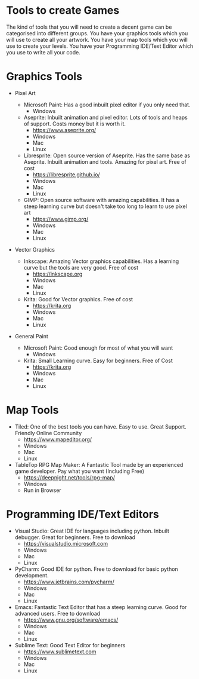 # Tools to create Games

The kind of tools that you will need to create a decent game can be categorised into different groups. You have your graphics tools which you will use to create all your artwork. You have your map tools which you will use to create your levels. You have your Programming IDE/Text Editor which you use to write all your code.

# Graphics Tools

- Pixel Art
  - Microsoft Paint: Has a good inbuilt pixel editor if you only need that.
    - Windows
  - Aseprite: Inbuilt animation and pixel editor. Lots of tools and heaps of support. Costs money but it is worth it.
    - https://www.aseprite.org/
    - Windows
    - Mac
    - Linux
  - Libresprite: Open source version of Aseprite. Has the same base as Aseprite. Inbuilt animation and tools. Amazing for pixel art. Free of cost
    - https://libresprite.github.io/
    - Windows
    - Mac
    - Linux
  - GIMP: Open source software with amazing capabilities. It has a steep learning curve but doesn't take too long to learn to use pixel art
    - https://www.gimp.org/
    - Windows
    - Mac
    - Linux

- Vector Graphics
  - Inkscape: Amazing Vector graphics capabilities. Has a learning curve but the tools are very good. Free of cost
    - https://inkscape.org
    - Windows
    - Mac
    - Linux
  - Krita: Good for Vector graphics. Free of cost
    - https://krita.org
    - Windows
    - Mac
    - Linux

- General Paint
  - Microsoft Paint: Good enough for most of what you will want
    - Windows
  - Krita: Small Learning curve. Easy for beginners. Free of Cost
    - https://krita.org
    - Windows
    - Mac
    - Linux

# Map Tools
  - Tiled: One of the best tools you can have. Easy to use. Great Support. Friendly Online Community
    - https://www.mapeditor.org/
    - Windows
    - Mac
    - Linux
  - TableTop RPG Map Maker: A Fantastic Tool made by an experienced game developer. Pay what you want (Including Free)
    - https://deepnight.net/tools/rpg-map/
    - Windows
    - Run in Browser

# Programming IDE/Text Editors
  - Visual Studio: Great IDE for languages including python. Inbuilt debugger. Great for beginners. Free to download
    - https://visualstudio.microsoft.com
    - Windows
    - Mac
    - Linux
  - PyCharm: Good IDE for python. Free to download for basic python development.
    - https://www.jetbrains.com/pycharm/
    - Windows
    - Mac
    - Linux
  - Emacs: Fantastic Text Editor that has a steep learning curve. Good for advanced users. Free to download
    - https://www.gnu.org/software/emacs/
    - Windows
    - Mac
    - Linux
  - Sublime Text: Good Text Editor for beginners
    - https://www.sublimetext.com
    - Windows
    - Mac
    - Linux